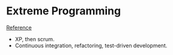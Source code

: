 # Extreme Programming
[Reference](https://martinfowler.com/bliki/ExtremeProgramming.html)

- XP, then scrum.
- Continuous integration, refactoring, test-driven development.
